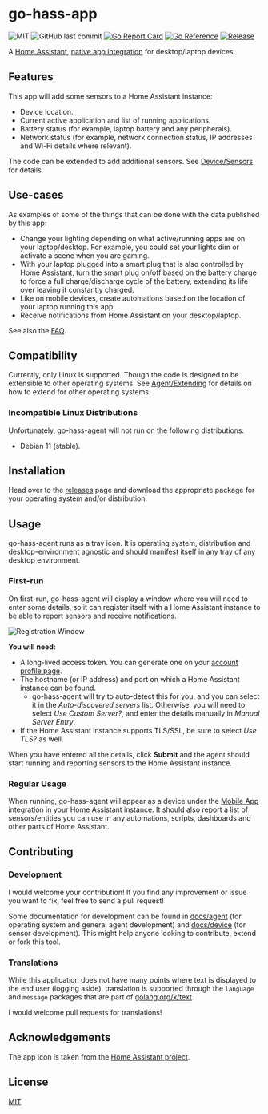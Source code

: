 # go-hass-app

![MIT](https://img.shields.io/github/license/joshuar/go-hass-agent) 
![GitHub last commit](https://img.shields.io/github/last-commit/joshuar/go-hass-agent)
[![Go Report Card](https://goreportcard.com/badge/github.com/joshuar/go-hass-agent?style=flat-square)](https://goreportcard.com/report/github.com/joshuar/go-hass-agent) 
[![Go Reference](https://pkg.go.dev/badge/github.com/joshuar/go-hass-agent.svg)](https://pkg.go.dev/github.com/joshuar/go-hass-agent)
[![Release](https://img.shields.io/github/release/joshuar/go-hass-agent?style=flat-square)](https://github.com/joshuar/go-hass-agent/releases/latest)

A [Home Assistant](https://www.home-assistant.io/), [native app
integration](https://developers.home-assistant.io/docs/api/native-app-integration)
for desktop/laptop devices.

## Features

This app will add some sensors to a Home Assistant instance:

- Device location.
- Current active application and list of running applications.
- Battery status (for example, laptop battery and any peripherals).
- Network status (for example, network connection status, IP addresses and
  Wi-Fi details where relevant).

The code can be extended to add additional sensors. See
[Device/Sensors](docs/device/sensors.md) for details.

## Use-cases

As examples of some of the things that can be done with the data published by this app:

- Change your lighting depending on what active/running apps are on your
  laptop/desktop. For example, you could set your lights dim or activate a scene
  when you are gaming. 
- With your laptop plugged into a smart plug that is also controlled by Home
  Assistant, turn the smart plug on/off based on the battery charge to
  force a full charge/discharge cycle of the battery, extending its life over
  leaving it constantly charged. 
- Like on mobile devices, create automations based on the location of your
  laptop running this app. 
- Receive notifications from Home Assistant on your desktop/laptop.

See also the [FAQ](docs/faq.md). 

## Compatibility

Currently, only Linux is supported. Though the code is designed to be extensible
to other operating systems. See [Agent/Extending](docs/agent/extending.md) for
details on how to extend for other operating systems.

### Incompatible Linux Distributions

Unfortunately, go-hass-agent will not run on the following distributions:

- Debian 11 (stable).

## Installation

Head over to the [releases](https://github.com/joshuar/go-hass-agent/releases)
page and download the appropriate package for your operating system and/or
distribution.

## Usage

go-hass-agent runs as a tray icon. It is operating system, distribution and
desktop-environment agnostic and should manifest itself in any tray of any
desktop environment.

### First-run

On first-run, go-hass-agent will display a window where you will need to enter
some details, so it can register itself with a Home Assistant instance to be
able to report sensors and receive notifications.  

![Registration Window](docs/agent/registration.png)

**You will need:**

- A long-lived access token. You can generate one on your [account profile
  page](https://www.home-assistant.io/docs/authentication/#your-account-profile). 
- The hostname (or IP address) and port on which a Home Assistant instance
  can be found. 
  - go-hass-agent will try to auto-detect this for you, and you can select it in
  the *Auto-discovered servers* list. Otherwise, you will need to select *Use
  Custom Server?*, and enter the details manually in *Manual Server Entry*.
- If the Home Assistant instance supports TLS/SSL, be sure to select
  *Use TLS?* as well.

When you have entered all the details, click **Submit** and the agent should
start running and reporting sensors to the Home Assistant instance. 

### Regular Usage

When running, go-hass-agent will appear as a device under the [Mobile
App](https://www.home-assistant.io/integrations/mobile_app) integration in your
Home Assistant instance. It should also report a list of sensors/entities you
can use in any automations, scripts, dashboards and other parts of Home
Assistant.

## Contributing

### Development

I would welcome your contribution! If you find any improvement or issue you want
to fix, feel free to send a pull request!

Some documentation for development can be found in [docs/agent](docs/agent/)
(for operating system and general agent development) and
[docs/device](docs/device/) (for sensor development). This might help anyone
looking to contribute, extend or fork this tool.

### Translations

While this application does not have many points where text is displayed to
the end user (logging aside), translation is supported through the `language`
and `message` packages that are part of
[golang.org/x/text](https://pkg.go.dev/golang.org/x/text). 

I would welcome pull requests for translations!


## Acknowledgements

The app icon is taken from the [Home Assistant
project](https://github.com/home-assistant/assets).

## License

[MIT](LICENSE)